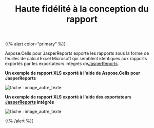 ﻿---
title: Haute fidélité à la conception du rapport
type: docs
weight: 30
url: /fr/jasperreports/high-fidelity-to-the-report-design/
---
{{% alert color="primary" %}}

 Aspose.Cells pour JasperReports exporte les rapports sous la forme de feuilles de calcul Excel Microsoft qui semblent identiques aux rapports exportés par les exportateurs intégrés de[JasperReports](https://community.jaspersoft.com/project/jasperreports-library).

**Un exemple de rapport XLS exporté à l'aide de Aspose.Cells pour JasperReports** 

![tâche : image_autre_texte](high-fidelity-to-the-report-design_1.png)

**Un exemple de rapport XLS exporté à l'aide des exportateurs [JasperReports](https://community.jaspersoft.com/project/jasperreports-library) intégrés**

![tâche : image_autre_texte](high-fidelity-to-the-report-design_2.png)

{{% /alert %}}
